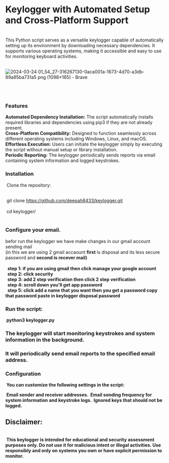 <h1>Keylogger with Automated Setup and Cross-Platform Support</h1> <br>
This Python script serves as a versatile keylogger capable of automatically setting up its environment by downloading necessary dependencies. It supports various operating systems, making it accessible and easy to use for monitoring keyboard activities.<br><br>

![2024-03-24 01_54_27-316267130-0aca001a-1673-4d70-a3db-89a85ba731a5 png (1098×165) - Brave](https://github.com/deepakh8433/keylogger/assets/164472207/869b90e6-936c-4d6e-a47a-ae3d92d238f0)


<br><br>
<h3>Features</h3>
<b>Automated Dependency Installation:</b> The script automatically installs required libraries and dependencies using pip3 if they are not already present.<br>
<b>Cross-Platform Compatibility:</b> Designed to function seamlessly across different operating systems including Windows, Linux, and macOS.<br>
<b>Effortless Execution:</b> Users can initiate the keylogger simply by executing the script without manual setup or library installation.<br>
<b>Periodic Reporting:</b> The keylogger periodically sends reports via email containing system information and logged keystrokes.<br>

<h3>Installation</h3>
&nbsp;Clone the repository: <br><br>

&nbsp;git clone https://github.com/deepah8433/keylogger.git<br><br>
&nbsp;cd keylogger/<br><br>


<h3>Configure your email.</h3>
befor run the keylogger we have make changes in our gmail account sending mail <br>
(in this we are using 2 gmail accaount <b>first</b> is disposal and its less secure password and <b>second<b> is recever mail)<br><br>
 &nbsp; step 1: if you are using gmail then click manage your google account<br>
 &nbsp; step 2: click security<br>
 &nbsp; step 3: add 2 step verification then click 2 step verification<br>
 &nbsp; step 4: scroll down you'll get app password<br>
 &nbsp; step 5: click add a name that you want then you get a password copy that password paste in keylogger disposal password<br>

<h3>Run the script:</h3> 
&nbsp;python3 keylogger.py

<h3>The keylogger will start monitoring keystrokes and system information in the background.</h3>

<h3>It will periodically send email reports to the specified email address.</h3>

<h3>Configuration</h3>
&nbsp;You can customize the following settings in the script:

&nbsp;Email sender and receiver addresses.
&nbsp;Email sending frequency for system information and keystroke logs.
&nbsp;Ignored keys that should not be logged.
<br>
<h2>Disclaimer:</h2><br>
&nbsp;This keylogger is intended for educational and security assessment purposes only. Do not use it for malicious intent or illegal activities. Use responsibly and only on systems you own or have explicit permission to monitor.


